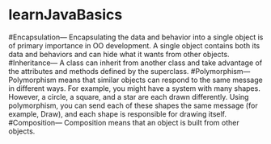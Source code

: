 # learnJavaBasics

#Encapsulation—
Encapsulating the data and behavior into a single object is of primary importance in OO development. A single object contains both its data and behaviors and can hide what it wants from other objects.
#Inheritance—
A class can inherit from another class and take advantage of the attributes and methods defined by the superclass.
#Polymorphism—
Polymorphism means that similar objects can respond to the same message in different ways. For example, you might have a system with many shapes. However, a circle, a square, and a star are each drawn differently. Using polymorphism, you can send each of these shapes the same message (for example, Draw), and each shape is responsible for drawing itself.
#Composition—
Composition means that an object is built from other objects.
